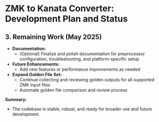 # ZMK to Kanata Converter: Development Plan and Status

## 3. Remaining Work (May 2025)

- **Documentation:**
    - (Optional) Finalize and polish documentation for preprocessor configuration, troubleshooting, and platform-specific setup
- **Future Enhancements:**
    - Add new features or performance improvements as needed
- **Expand Golden File Set:**
    - Continue collecting and reviewing golden outputs for all supported ZMK input files
    - Automate golden file comparison and review process

**Summary:**
- The codebase is stable, robust, and ready for broader use and future development.